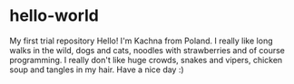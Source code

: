 # hello-world
My first trial repository
Hello! 
I'm Kachna from Poland. 
I really like long walks in the wild, dogs and cats, noodles with strawberries and of course programming.
I really don't like huge crowds, snakes and vipers, chicken soup and tangles in my hair.
Have a nice day :)
